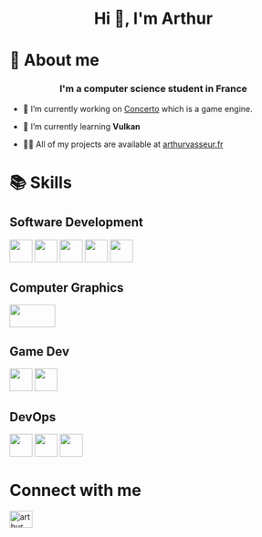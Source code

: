 <h1 align="center">Hi 👋, I'm Arthur</h1>

# 👦 About me

<h3 align="center">I'm a computer science student in France</h3>

- 🔭 I’m currently working on [Concerto](https://github.com/orgs/ConcertoEngine/repositories) which is a game engine.

- 🌱 I’m currently learning **Vulkan**

- 👨‍💻 All of my projects are available at [arthurvasseur.fr](http://arthurvasseur.fr)



# 📚 Skills

## Software Development
<p align="left">
<img src="https://cdn.jsdelivr.net/gh/devicons/devicon/icons/cplusplus/cplusplus-original.svg" width="40" height="40"/>
<img src="https://cdn.jsdelivr.net/gh/devicons/devicon/icons/c/c-original.svg" width="40" height="40" />
<img src="https://cdn.jsdelivr.net/gh/devicons/devicon/icons/csharp/csharp-original.svg" width="40" height="40" />
<img src="https://cdn.jsdelivr.net/gh/devicons/devicon/icons/python/python-original.svg" width="40" height="40" />
<img src="https://cdn.jsdelivr.net/gh/devicons/devicon/icons/cmake/cmake-original.svg" width="40" height="40" />
</p>

## Computer Graphics
<p align="left">

<img src="https://static-00.iconduck.com/assets.00/vulkan-icon-512x146-yv5r6it3.png" width="80" height="40"/>
</p>

## Game Dev

<p align="left">
<img src="https://cdn.jsdelivr.net/gh/devicons/devicon/icons/unity/unity-original.svg" width="40" height="40"/>
<img src="https://cdn.jsdelivr.net/gh/devicons/devicon/icons/unrealengine/unrealengine-original.svg" width="40" height="40" />
</p>

## DevOps

<p align="left">
<img src="https://cdn.jsdelivr.net/gh/devicons/devicon/icons/docker/docker-original.svg" width="40" height="40"/>
<img src="https://cdn.jsdelivr.net/gh/devicons/devicon/icons/git/git-original.svg" width="40" height="40" />
<img src="https://cdn.jsdelivr.net/gh/devicons/devicon/icons/azure/azure-original.svg" width="40" height="40" />
</p>

# Connect with me

<p align="left">
<a href="https://linkedin.com/in/arthur vasseur" target="blank"><img align="center" src="https://raw.githubusercontent.com/rahuldkjain/github-profile-readme-generator/master/src/images/icons/Social/linked-in-alt.svg" alt="arthur vasseur" height="30" width="40" /></a>
</p>
